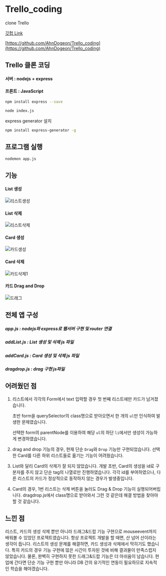 # Trello_coding
clone Trello

[깃헙 Link](https://github.com/AhnDogeon/Trello_coding)

[https://github.com/AhnDogeon/Trello_coding](https://github.com/AhnDogeon/Trello_coding)



## Trello 클론 코딩

#### 서버 : nodejs + express

#### 프론트 : JavaScript

```bash
npm install express --save
```

```bash
node index.js
```

express generator 설치

```bash
npm install express-generator -g
```

## 프로그램 실행

```bash
nodemon app.js
```



## 기능

#### List 생성

![리스트생성](https://user-images.githubusercontent.com/45963082/116802025-71328d00-ab4a-11eb-80bd-f51bdd95c18c.gif)



#### List  삭제

![리스트삭제](https://user-images.githubusercontent.com/45963082/116802030-7a235e80-ab4a-11eb-926a-fd2b361e2d6b.gif)



#### Card 생성

![카드생성](https://user-images.githubusercontent.com/45963082/116802032-80b1d600-ab4a-11eb-9a37-85557191f43c.gif)



#### Card 삭제

![카드삭제1](https://user-images.githubusercontent.com/45963082/116802085-f28a1f80-ab4a-11eb-90dc-14bf94da6fbf.gif)



#### 카드 Drag and Drop

![드래그](https://user-images.githubusercontent.com/45963082/116802036-8d362e80-ab4a-11eb-9299-2577fb940ff3.gif)



## 전체 앱 구성

##### app.js : nodejs와 express로 웹서버 구현 및 router 연결

##### addList.js : List 생성 및 삭제 js 파일

##### addCard.js : Card 생성 및 삭제 js 파일

##### dragdrop.js : drag 구현 js파일



## 어려웠던 점

1. 리스트에서 각각의 Form에서 text 입력할 경우 첫 번째 리스트에만 카드가 남겨졌습니다.

   초반 form을 querySelector의 class명으로 받아오면서 한 개의 ``ul``만 인식하여 발생한 문제였습니다.

   선택한 form의 parentNode를 이용하여 해당 ``ul``의 하단 ``li``에서만 생성이 가능하게 변경하였습니다.

2. drag and drop 기능의 경우, 현재 단순 ``Drag``와 ``Drop`` 기능만 구현되었습니다. 선택한 Card를 다른 하위 리스트들로 옮기는 기능이 어려웠습니다. 

3. List와 달리 Card의 삭제가 잘 되지 않았습니다. 개발 초반, Card의 생성을 id로 구분자를 주지 않고 단순 tag의 나열로만 진행하였습니다. 각각 id를 부여하였으나, 다른 리스트의 카드가 정상적으로 동작하지 않는 경우가 발생중입니다.

4. Card의 경우, 1번 리스트는 삭제 버튼을 눌러도 Drag & Drop 기능이 실행되어버립니다. dragdrop.js에서 class명으로 받아와서 그런 것 같은데 해결 방법을 찾아야 할 것 같습니다.

## 느낀 점

리스트, 카드의 생성 삭제 뿐만 아니라 드래그&드랍 기능 구현으로 mouseevent까지 배워볼 수 있었던 프로젝트였습니다. 항상 프로젝트 개발을 할 때면, 산 넘어 산이라는 생각이 듭니다. 리스트의 생성 문제를 해결하면, 카드 생성과 삭제에서 막히기도 했습니다. 특히 카드의 경우 기능 구현에 많은 시간이 투자된 것에 비해 결과물이 만족스럽지 않았습니다. 물론, 완벽히 구현하지 못한 드래그&드랍 기능은 더 아쉬움이 남습니다. 현업에 간다면 단순 기능 구현 뿐만 아니라 DB 간의 유기적인 연동이 필요하므로 지속적인 학습을 해야겠습니다.